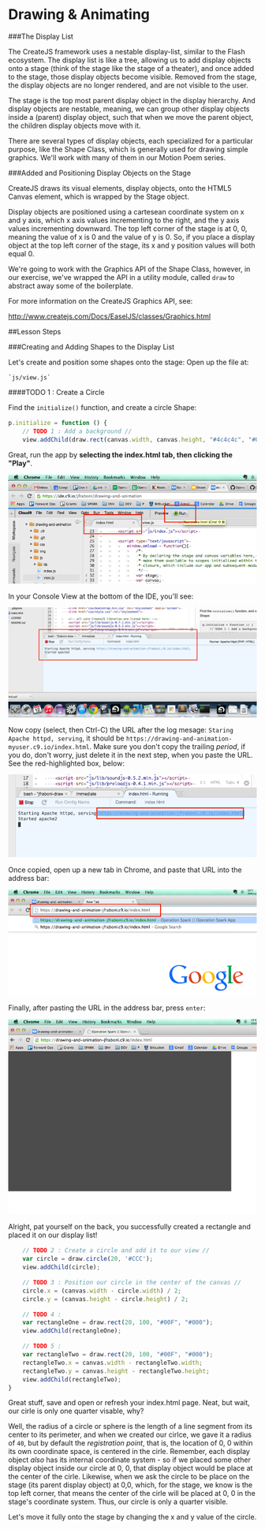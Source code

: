 Drawing & Animating
===

###The Display List

The CreateJS framework uses a nestable display-list, similar to the Flash ecosystem.  The display list is like a tree, allowing us to add display objects onto a stage (think of the stage like the stage of a theater), and once added to the stage, those display objects become visible.  Removed from the stage, the display objects are no longer rendered, and are not visible to the user.

The stage is the top most parent display object in the display hierarchy.  And display objects are nestable, meaning, we can group other display objects inside a (parent) display object, such that when we move the parent object, the children display objects move with it.

There are several types of display objects, each specialized for a particular purpose, like the Shape Class, which is generally used for drawing simple graphics.  We'll work with many of them in our Motion Poem series.

###Added and Positioning Display Objects on the Stage

CreateJS draws its visual elements, display objects, onto the HTML5 Canvas element, which is wrapped by the Stage object.

Display objects are positioned using a cartesean coordinate system on x and y axis, which x axis values incrementing to the right, and the y axis values incrementing downward.  The top left corner of the stage is at 0, 0, meaning the value of x is 0 and the value of y is 0.  So, if you place a display object at the top left corner of the stage, its x and y position values will both equal 0.

We're going to work with the Graphics API of the Shape Class, however, in our exercise, we've wrapped the API in a utility module, called `draw` to abstract away some of the boilerplate.

For more information on the CreateJS Graphics API, see:

http://www.createjs.com/Docs/EaselJS/classes/Graphics.html

##Lesson Steps

###Creating and Adding Shapes to the Display List

Let's create and position some shapes onto the stage:  Open up the file at:

    `js/view.js`

####TODO 1 : Create a Circle

Find the `initialize()` function, and create a circle Shape:

````javascript
p.initialize = function () {
    // TODO 1 : Add a background //
    view.addChild(draw.rect(canvas.width, canvas.height, "#4c4c4c", "#000"));
````

Great, run the app by **selecting the index.html tab, then clicking the "Play"**.

<img src="https://raw.githubusercontent.com/OperationSpark/using-c9/master/img/running-index.html.png">

In your Console View at the bottom of the IDE, you'll see:

<img src="https://raw.githubusercontent.com/OperationSpark/using-c9/master/img/apache-serving-web-page.png">

Now copy (select, then Ctrl-C) the URL after the log mesage: `Staring Apache httpd, serving`, it should be `https://drawing-and-animation-myuser.c9.io/index.html`.  Make sure you don't copy the trailing _period_, if you do, don't worry, just delete it in the next step, when you paste the URL.  See the red-highlighted box, below:

<img src="https://raw.githubusercontent.com/OperationSpark/using-c9/master/img/copy-server-url.png">

Once copied, open up a new tab in Chrome, and paste that URL into the address bar:

<img src="https://raw.githubusercontent.com/OperationSpark/using-c9/master/img/pasting-url.png">

Finally, after pasting the URL in the address bar, press `enter`:

<img src="https://raw.githubusercontent.com/OperationSpark/drawing-and-animation/master/img/background.png">

Alright, pat yourself on the back, you successfully created a rectangle and placed it on our display list!

````javascript
    // TODO 2 : Create a circle and add it to our view //
    var circle = draw.circle(20, '#CCC');
    view.addChild(circle);
````

````javascript
    // TODO 3 : Position our circle in the center of the canvas //
    circle.x = (canvas.width - circle.width) / 2;
    circle.y = (canvas.height - circle.height) / 2;
````

````javascript
    // TODO 4 : 
    var rectangleOne = draw.rect(20, 100, "#00F", "#000");
    view.addChild(rectangleOne);
````

````javascript
    // TODO 5 : 
    var rectangleTwo = draw.rect(20, 100, "#00F", "#000");
    rectangleTwo.x = canvas.width - rectangleTwo.width;
    rectangleTwo.y = canvas.height - rectangleTwo.height;
    view.addChild(rectangleTwo);
}
````

Great stuff, save and open or refresh your index.html page.  Neat, but wait, our cirle is only one quarter visable, why?

Well, the radius of a circle or sphere is the length of a line segment from its center to its perimeter, and when we created our cirlce, we gave it a radius of `40`, but by default the _registration point_, that is, the location of 0, 0 within its own coordinate space, is centered in the cirle.  Remember, each display object _also_ has its internal coordinate system - so if we placed some other display object inside our circle at 0, 0, that display object would be place at the center of the cirle.  Likewise, when we ask the circle to be place on the stage (its parent display object) at 0,0, which, for the stage, we know is the top left corner, that means the center of the cirle will be placed at 0, 0 in the stage's coordinate system.  Thus, our circle is only a quarter visible.

Let's move it fully onto the stage by changing the x and y value of the circle.

